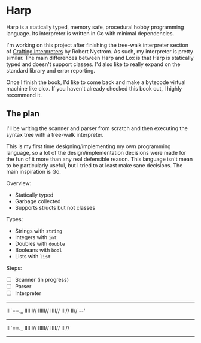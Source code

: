 # Harp

Harp is a statically typed, memory safe, procedural hobby programming language. Its interpreter is written in Go with minimal dependencies.

I'm working on this project after finishing the tree-walk interpreter section of [Crafting Interpreters](https://craftinginterpreters.com/) by Robert Nystrom. As such, my interpreter is pretty similar. The main differences between Harp and Lox is that Harp is statically typed and doesn't support classes. I'd also like to really expand on the standard library and error reporting.

Once I finish the book, I'd like to come back and make a bytecode virtual machine like clox. If you haven't already checked this book out, I highly recommend it.

## The plan

I'll be writing the scanner and parser from scratch and then executing the syntax tree with a tree-walk interpreter.

This is my first time designing/implementing my own programming language, so a lot of the design/implementation decisions were made for the fun of it more than any real defensible reason. This language isn't mean to be particularly useful, but I tried to at least make sane decisions. The main inspiration is Go.

Overview:

- Statically typed
- Garbage collected
- Supports structs but not classes

Types:

- Strings with `string`
- Integers with `int`
- Doubles with `double`
- Booleans with `bool`
- Lists with `list`

Steps:

- [ ] Scanner (in progress)
- [ ] Parser
- [ ] Interpreter

---

III`==.\_
IIIIII//
IIIII//
IIII//
III//
II//
--'

---

III`==.\_
IIIIII//
IIIII//
IIII//
III//

---
